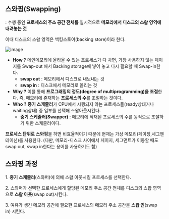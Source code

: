 ## 스와핑(Swapping)

: 수행 중인 **프로세스의 주소 공간 전체를** 일시적으로 **메모리에서 디스크의 스왑 영역에 내려놓는 것**

이때 디스크의 스왑 영역은 백킹스토어(backing store)이라 한다.

![image](https://user-images.githubusercontent.com/77563814/166431043-72550634-a331-430d-8ba1-fef1d2de8e7c.png)


- **How ?** 메인메모리에 올라올 수 있는 프로세스가 다 차면, 가장 사용하지 않는 페이지를 Swap-out 해서 Backing storage에 넣어 놓고 다시 필요할 때 Swap-in한다.
    - **swap out** : 메모리에서 디스크로 내보내는 것
    - **swap in** : 디스크에서 메모리로 올리는 것
- **Why ?** 이를 통해 **프로그래밍의 정도(degree of multiprogramming)을 조절**한다. 즉, 메모리에 존재하는 **프로세스의 수**를 조절하는 것이다.
- **Who ?** **중기 스케줄러**가 CPU에서 시행되지 않는 프로세스들(ready상태거나 waiting상태) 중 일부를 선택해 스왑아웃시킨다.
    - **중기 스케줄러(Swapper)** : 메모리에 적재된 프로세스의 수를 동적으로 조절하기 위한 스케줄러이다.

**프로세스 단위로 스와핑**을 하면 비효율적이기 때문에 현재는 가상 메모리(페이징,세그멘테이션)를 사용한다. (다만, 메모리-디스크 사이에서 페이지, 세그먼트가 이동할 때도 swap out, swap in한다는 용어를 사용하기도 함)

## 스와핑 과정

1. **중기 스케줄러**(스와퍼)에 의해 스왑 아웃시킬 프로세스를 선택한다.

2. 스와퍼가 선택한 프로세스에게 할당된 메모리 주소 공간 전체를  디스크의 스왑 영역으로 **스왑 아웃**(swap out)시킨다.

3. 여유가 생긴 메모리 공간에 필요한 프로세스의 메모리 주소 공간을 **스왑 인**(swap in) 시킨다.
